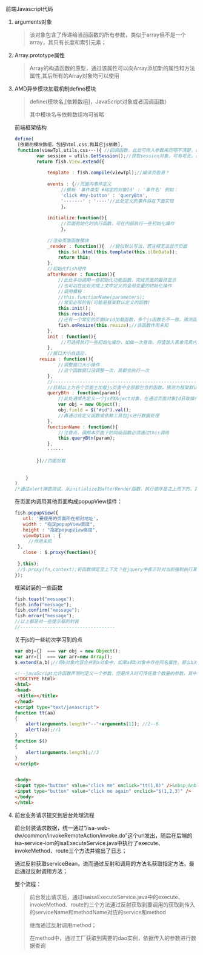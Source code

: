 前端Javascript代码

1. arguments对象

   > 该对象包含了传递给当前函数的所有参数，类似于array但不是一个array，其只有长度和索引元素；

2. Array.prototype属性

   > Array的构造函数的原型，通过该属性可以向Array添加新的属性和方法属性,其后所有的Array对象均可以使用

3. AMD异步模块加载机制define模块

   > define(模块名,[依赖数组]，JavaScript对象或者回调函数)
   >
   > 其中模块名与依赖数组均可省略

   前端框架结构
   
   ```javascript
   define(
   	[依赖的模块数组，包括html,css,和其它js依赖],
   	function(viewTpl,utils,css···){ //回调函数，此处可传入参数来历吧不清楚，已知有依赖js中定义的参数，utils为封装的功能js内定义的函数对象，下面将通过该对象调用函数完成功能
           var session = utils.GetSession();//获取session对象，可有可无，作用暂未知，除session外，还可自定义全局变量以便于下面使用
           return fish.View.extend({
               
               template : fish.compile(viewTpl);//编译页面源？
               
               events : {//页面内事件定义
               		//模板 '事件类型 #绑定的对象Id' : '事件名' 例如： 
           			'click #my-button' : 'queryBtn',
               		'·······' : '····'//此处定义的事件将在下面实现
           			}，
                                   
               initialize:function(){
               		//页面初始化时执行函数，可在内部执行一些初始化操作
           			}，
               
               //渲染页面函数模块
               _render : function(){  //貌似默认写法，若注释无法显示页面
                   this.$el.html(this.template(this.il8nData));
                   return this;
               },
               //初始化fish组件
               afterRender : function(){
                   //此处手动调用一些初始化功能函数，完成页面的最终显示
                   //也可以在此处完成上文中定义的全局变量的初始化操作
                   //调用模板：
                   //this.functionName(parameters);
                   //常见必写的有(可能是框架默认定义的函数)
                   this.init();
                   this.resize();
                   //还有一个常见的页面Grid加载函数，多个js函数名不一致，猜测函数名自定义
                   fish.onResize(this.resize);//该函数作用未知
               },
               init : function(){
                 	//可选择执行一些初始化操作，如做一次查询，将值放入表单元素内  
               },
               //窗口大小自适应，
           	resize : function(){
                   //调整窗口大小操作
                   //这个函数窗口没调整一次，其都会执行一次
               },
               //-----------------------------------------------------
               //目前以上为各个页面主加载js页面中全部都包含的函数，猜测为框架默认定义的函数，下面这是自定义函数，如上方events块定义的事件函数,例如：
               queryBtn : function(param){
                   //此处通常先定义一个js的Object对象，在通过页面对象Id获取操作对象或数据
                   var obj = new Object();
                   obj.field = $("#id").val();
                   //再通过自定义函数或依赖工具包js进行数据处理
               },
               functionName : function(){
                   //注意点，调用本页面下的同级函数必须通过this调用
                   this.queryBtn(param);
               },
               ······
               
           })//页面加载
           
           
       }
   )
   /*通过alert弹窗测试，从initialize到afterRender函数，执行顺序是之上而下的，其他顺序则是以调用顺序为准*/
   ```
   
   在页面内调用其他页面构成popupView组件：
   
   ```javascript
   fish.popupView({
      utl: '要使用的页面所在相对地址'，
      width : "指定popupView宽度",
      height : "指定popupView高度",
      viewOption : {
       	//作用未知
   	},
      close : $.proxy(function(){
       
   	},this);  
   	//$.proxy(fn,context);将函数绑定至上下文？在jquery中表示针对当前强制执行某一指定函数
   });
   ```
   
   框架封装的一些函数
   
   ```javascript
   fish.toast("message");
   fish.info("message");
   fish.confirm("message");
   fish.error("message");
   //以上都是对一些提示框的封装
   //-----------------------------------
   ```
   
   
   
   关于js的一些初次学习到的点
   
   ```javascript
   var obj={}  === var obj = new Object();
   var arr=[]  === var arr=new Array();
   $.extend(a,b);//将b对象内容合并到a对象中，如果a和b对象中存在同名属性，那么b对象属性值将会覆盖a对象值，这是一个jquery杂项方法
   ```
   
   ```html
   <!--javaScript允许函数声明时定义一个参数，但是传入时可传任意个数量的参数，其中，按顺序给声明参数赋给实际的传入参数值 demo如下，注意，arguments对象是一个数组，保存传入到函数的所有参数值-->
   <!DOCTYPE html>
   <html>
   <head>
   	<title></title>
   </head>
   <script type="text/javascript">
   function tt(aa)
   {
       alert(arguments.length+"--"+arguments[1]); //2--8
       alert(aa);//1
   }
   function $()
   {
       alert(arguments.length);//3
   }
   </script>
   
   
   <body>
   <input type="button" value="click me" onclick="tt(1,8)" />&nbsp;&nbsp;
   <input type="button" value="click me again" onclick="$(1,2,3)" />
   </body>
   </html>
   ```

4. 前台业务请求提交到后台处理流程

   前台封装请求数据，统一通过“/isa-web-dw/common/invokeRemoteAction/invoke.do”这个url发出，随后在后端的isa-service-iom的isaExecuteService.java中执行了execute、invokeMethod、route三个方法并输出了日志；
   
   通过反射获取serviceBean，进而通过反射和调用的方法名获取指定方法，最后通过反射调用方法；
   
   整个流程：
   
   > 前台发出请求后，通过isaisaExecuteService.java中的execute、invokeMethod、route的三个方法通过反射获取到要调用的获取到传入的serviceName和methodName对应的service和method
   >
   > 继而通过反射调用method；
   >
   > 在method中，通过工厂获取到需要的dao实例，依据传入的参数进行数据查询